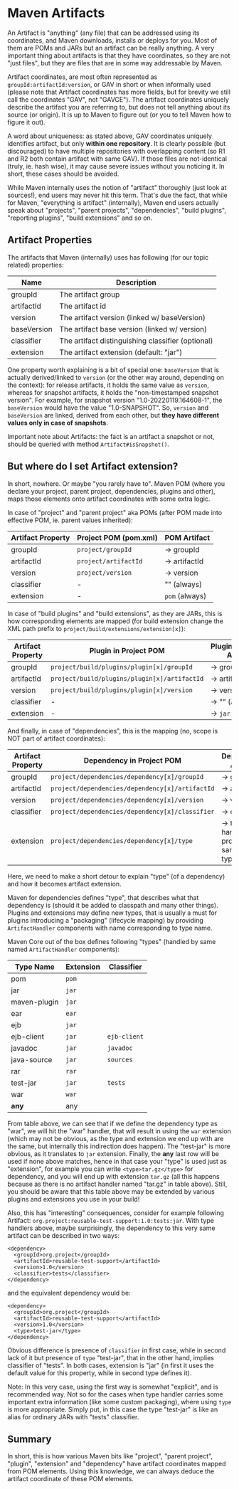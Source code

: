 # Maven Artifacts

<!--
Licensed to the Apache Software Foundation (ASF) under one
or more contributor license agreements.  See the NOTICE file
distributed with this work for additional information
regarding copyright ownership.  The ASF licenses this file
to you under the Apache License, Version 2.0 (the
"License"); you may not use this file except in compliance
with the License.  You may obtain a copy of the License at

    http://www.apache.org/licenses/LICENSE-2.0

Unless required by applicable law or agreed to in writing,
software distributed under the License is distributed on an
"AS IS" BASIS, WITHOUT WARRANTIES OR CONDITIONS OF ANY
KIND, either express or implied.  See the License for the
specific language governing permissions and limitations
under the License.
-->

An Artifact is "anything" (any file) that can be addressed using its coordinates, and Maven downloads, installs or 
deploys for you. Most of them are POMs and JARs but 
an artifact can be really anything. A very important thing about artifacts is that they have coordinates,
so they are not "just files", but they are files that are in some way addressable by Maven.

Artifact coordinates, are most often represented as `groupId:artifactId:version`, or GAV in short or when 
informally used (please note that Artifact coordinates has more fields, but for brevity we still call the 
coordinates "GAV", not "GAVCE"). The artifact coordinates uniquely describe the artifact you are referring to, 
but does not tell anything about its source (or origin). It is up to Maven to figure out (or you to tell Maven 
how to figure it out).

A word about uniqueness: as stated above, GAV coordinates uniquely identifies artifact, but only **within one repository**.
It is clearly possible (but discouraged) to have multiple repositories with overlapping content (so R1 and R2 both
contain artifact with same GAV). If those files are not-identical (truly, ie. hash wise), it may cause severe
issues without you noticing it. In short, these cases should be avoided.

While Maven internally uses the notion of "artifact" thoroughly (just look at sources!), end users may never hit this term.
That's due the fact, that while for Maven, "everything is artifact" (internally), Maven end users actually speak about
"projects", "parent projects", "dependencies", "build plugins", "reporting plugins", "build extensions" and so on.

## Artifact Properties

The artifacts that Maven (internally) uses has following (for our topic related) properties:

| Name        | Description                                       |
|-------------|---------------------------------------------------|
| groupId     | The artifact group                                |
| artifactId  | The artifact id                                   |
| version     | The artifact version (linked w/ baseVersion)      |
| baseVersion | The artifact base version (linked w/ version)     |
| classifier  | The artifact distinguishing classifier (optional) |
| extension   | The artifact extension (default: "jar")           |

One property worth explaining is a bit of special one: `baseVersion` that is actually derived/linked to 
`version` (or the other way around, depending on the context): for release artifacts, it holds the same value as 
`version`, whereas for snapshot artifacts, it holds the "non-timestamped snapshot version". For example, 
for snapshot version "1.0-20220119.164608-1", the `baseVersion` would have the value "1.0-SNAPSHOT". 
So, `version` and `baseVersion` are linked, derived from each other, but **they have different values only in 
case of snapshots**.

Important note about Artifacts: the fact is an artifact a snapshot or not, should be queried with method 
`Artifact#isSnapshot()`.

## But where do I set Artifact extension?

In short, nowhere. Or maybe "you rarely have to". Maven POM (where you declare your project, parent project,
dependencies, plugins and other), maps those elements onto artifact coordinates with some extra logic. 

In case of "project" and "parent project" aka POMs (after POM made into effective POM, ie. parent values inherited):

| Artifact Property | Project POM (pom.xml) | POM Artifact   |
|-------------------|-----------------------|----------------|
| groupId           | `project/groupId`     | -> groupId     |
| artifactId        | `project/artifactId`  | -> artifactId  |
| version           | `project/version`     | -> version     |
| classifier        | -                     | "" (always)    |
| extension         | -                     | `pom` (always) |

In case of "build plugins" and "build extensions", as they are JARs, this is how corresponding elements are mapped
(for build extension change the XML path prefix to `project/build/extensions/extension[x]`):

| Artifact Property | Plugin in Project POM                        | Plugin/Extension Artifact |
|-------------------|----------------------------------------------|---------------------------|
| groupId           | `project/build/plugins/plugin[x]/groupId`    | -> groupId                |
| artifactId        | `project/build/plugins/plugin[x]/artifactId` | -> artifactId             |
| version           | `project/build/plugins/plugin[x]/version`    | -> version                |
| classifier        | -                                            | -> "" (always)            |
| extension         | -                                            | -> `jar` (always)         |

And finally, in case of "dependencies", this is the mapping (no, scope is NOT part of artifact coordinates):

| Artifact Property | Dependency in Project POM                       | Dependency Artifact                       |
|-------------------|-------------------------------------------------|-------------------------------------------|
| groupId           | `project/dependencies/dependency[x]/groupId`    | -> groupId                                |
| artifactId        | `project/dependencies/dependency[x]/artifactId` | -> artifactId                             |
| version           | `project/dependencies/dependency[x]/version`    | -> version                                |
| classifier        | `project/dependencies/dependency[x]/classifier` | -> classifier                             |
| extension         | `project/dependencies/dependency[x]/type`       | -> type handler provided, or same as type |

Here, we need to make a short detour to explain "type" (of a dependency) and how it becomes artifact extension.

Maven for dependencies defines "type", that describes what that dependency is (should it be added to classpath and
many other things). Plugins and extensions may define new types, that is usually a must for plugins introducing
a "packaging" (lifecycle mapping) by providing `ArtifactHandler` components with name corresponding to type name.

Maven Core out of the box defines following "types" (handled by same named `ArtifactHandler` components):

| Type Name    | Extension | Classifier   |
|--------------|-----------|--------------|
| pom          | `pom`     |              |
| jar          | `jar`     |              |
| maven-plugin | `jar`     |              |
| ear          | `ear`     |              |
| ejb          | `jar`     |              |
| ejb-client   | `jar`     | `ejb-client` |
| javadoc      | `jar`     | `javadoc`    |
| java-source  | `jar`     | `sources`    |
| rar          | `rar`     |              |
| test-jar     | `jar`     | `tests`      |
| war          | `war`     |              |
| **any**      | any       |              |

From table above, we can see that if we define the dependency type as "war", we will hit the "war" handler, that will
result in using the `war` extension (which may not be obvious, as the type and extension we end up with are the same, but internally this 
indirection does happen). The "test-jar" is more obvious, as it translates to `jar` extension. Finally, the **any** 
last row will be used if none above matches, hence in that case your "type" is used just as "extension", for example 
you can write `<type>tar.gz</type>` for dependency, and you will end up with extension `tar.gz` (all this happens 
because as there is no artifact handler named "tar.gz" in table above). Still, you should be aware that this table 
above may be extended by various plugins and extensions you use in your build!

Also, this has "interesting" consequences, consider for example following Artifact: 
`org.project:reusable-test-support:1.0:tests:jar`. With type handlers above, maybe surprisingly, the dependency to 
this very same artifact can be described in two ways:

```
<dependency>
  <groupId>org.project</groupId>
  <artifactId>reusable-test-support</artifactId>
  <version>1.0</version>
  <classifier>tests</classifier>
</dependency>
```

and the equivalent dependency would be:

```
<dependency>
  <groupId>org.project</groupId>
  <artifactId>reusable-test-support</artifactId>
  <version>1.0</version>
  <type>test-jar</type>
</dependency>
```

Obvious difference is presence of `classifier` in first case, while in second lack of it but presence of `type` "test-jar",
that in the other hand, implies classifier of "tests". In both cases, extension is "jar" (in first it uses the default
value for this property, while in second type defines it).

Note: In this very case, using the first way is somewhat "explicit", and is recommended way. Not so for the
cases when type handler carries some important extra information (like some custom packaging), where using `type`
is more appropriate. Simply put, in this case the type "test-jar" is like an alias for ordinary JARs with "tests" 
classifier.

## Summary

In short, this is how various Maven bits like "project", "parent project", "plugin", "extension" and "dependency"
have artifact coordinates mapped from POM elements. Using this knowledge, we can always deduce the artifact coordinate 
of these POM elements.
